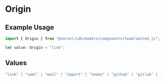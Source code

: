 # Origin

## Example Usage

```typescript
import { Origin } from "@vercel/sdk/models/components/teamlimited.js";

let value: Origin = "link";
```

## Values

```typescript
"link" | "saml" | "mail" | "import" | "teams" | "github" | "gitlab" | "bitbucket" | "dsync" | "feedback" | "organization-teams"
```
